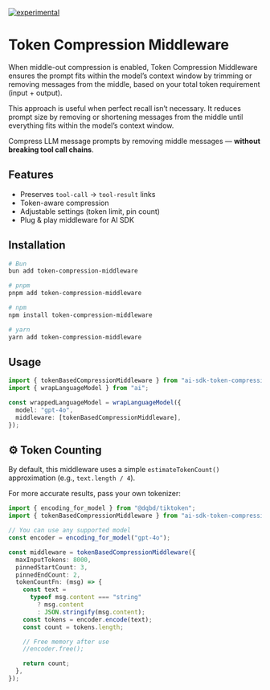[![experimental](http://badges.github.io/stability-badges/dist/experimental.svg)](http://github.com/badges/stability-badges)

# Token Compression Middleware

When middle-out compression is enabled, Token Compression Middleware ensures the prompt fits within the model’s context window by trimming or removing messages from the middle, based on your total token requirement (input + output).

This approach is useful when perfect recall isn’t necessary. It reduces prompt size by removing or shortening messages from the middle until everything fits within the model’s context window.

Compress LLM message prompts by removing middle messages — **without breaking tool call chains**.

## Features

- Preserves `tool-call` → `tool-result` links
- Token-aware compression
- Adjustable settings (token limit, pin count)
- Plug & play middleware for AI SDK

## Installation

```bash
# Bun
bun add token-compression-middleware

# pnpm
pnpm add token-compression-middleware

# npm
npm install token-compression-middleware

# yarn
yarn add token-compression-middleware
```

## Usage

```ts
import { tokenBasedCompressionMiddleware } from "ai-sdk-token-compression";
import { wrapLanguageModel } from "ai";

const wrappedLanguageModel = wrapLanguageModel({
  model: "gpt-4o",
  middleware: [tokenBasedCompressionMiddleware],
});
```

## ⚙️ Token Counting

By default, this middleware uses a simple `estimateTokenCount()` approximation (e.g., `text.length / 4`).

For more accurate results, pass your own tokenizer:

```ts
import { encoding_for_model } from "@dqbd/tiktoken";
import { tokenBasedCompressionMiddleware } from "ai-sdk-token-compression";

// You can use any supported model
const encoder = encoding_for_model("gpt-4o");

const middleware = tokenBasedCompressionMiddleware({
  maxInputTokens: 8000,
  pinnedStartCount: 3,
  pinnedEndCount: 2,
  tokenCountFn: (msg) => {
    const text =
      typeof msg.content === "string"
        ? msg.content
        : JSON.stringify(msg.content);
    const tokens = encoder.encode(text);
    const count = tokens.length;

    // Free memory after use
    //encoder.free();

    return count;
  },
});
```
